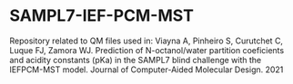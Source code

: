 # SAMPL7-IEF-PCM-MST
Repository related to QM files used in: Viayna A, Pinheiro S, Curutchet C, Luque FJ, Zamora WJ. Prediction of N-octanol/water partition coeficients and acidity constants (pKa) in the SAMPL7 blind challenge with the IEFPCM-MST model. Journal of Computer-Aided Molecular Design. 2021
